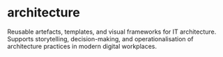 # architecture
Reusable artefacts, templates, and visual frameworks for IT architecture. Supports storytelling, decision-making, and operationalisation of architecture practices in modern digital workplaces.
